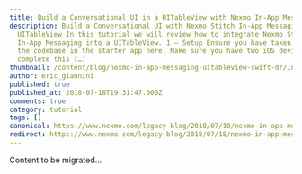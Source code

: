 ```yaml
---
title: Build a Conversational UI in a UITableView with Nexmo In-App Messaging in Swift
description: Build a Conversational UI with Nexmo Stitch In-App Messaging in a
  UITableView In this tutorial we will review how to integrate Nexmo Stitch’s
  In-App Messaging into a UITableView. 1 – Setup Ensure you have taken a look at
  the codebase in the starter app here. Make sure you have two iOS devices to
  complete this […]
thumbnail: /content/blog/nexmo-in-app-messaging-uitableview-swift-dr/InApp-Messaging_swift-1200x676-1.jpg
author: eric_giannini
published: true
published_at: 2018-07-18T19:31:47.000Z
comments: true
category: tutorial
tags: []
canonical: https://www.nexmo.com/legacy-blog/2018/07/18/nexmo-in-app-messaging-uitableview-swift-dr
redirect: https://www.nexmo.com/legacy-blog/2018/07/18/nexmo-in-app-messaging-uitableview-swift-dr
---
```


Content to be migrated...
